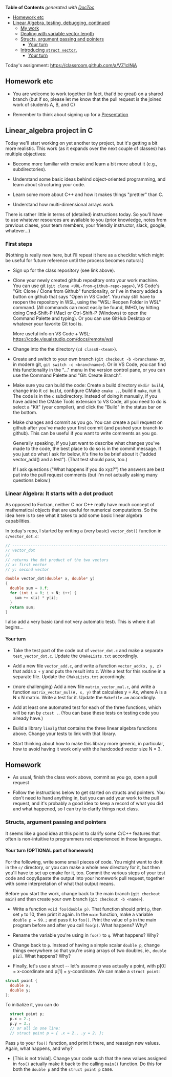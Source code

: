 <!-- START doctoc generated TOC please keep comment here to allow auto update -->
<!-- DON'T EDIT THIS SECTION, INSTEAD RE-RUN doctoc TO UPDATE -->
**Table of Contents**  *generated with [DocToc](https://github.com/thlorenz/doctoc)*

- [Homework etc](#homework-etc)
- [Linear Algebra, testing, debugging, continued](#linear-algebra-testing-debugging-continued)
  - [My work](#my-work)
  - [Dealing with variable vector length](#dealing-with-variable-vector-length)
  - [Structs, argument passing and pointers](#structs-argument-passing-and-pointers)
    - [Your turn](#your-turn)
  - [Introducing `struct vector`.](#introducing-struct-vector)
    - [Your turn](#your-turn-1)

<!-- END doctoc generated TOC please keep comment here to allow auto update -->

Today's assignment: <https://classroom.github.com/a/VZ1clNjA>

## Homework etc

- You are welcome to work together (in fact, that'd be great) on a shared branch (but if so, please let me know that the pull request is the joined work of students A, B, and C)

- Remember to think about signing up for a [Presentation](Presentations)

## Linear_algebra project in C

Today we'll start working on yet another toy project, but it's getting
a bit more realistic. This work (as it expands over the next couple of
classes) has multiple objectives:

- Become more familiar with cmake and learn a bit more about it (e.g.,
  subdirectories).

- Understand some basic ideas behind object-oriented programming, and
  learn about structuring your code.

- Learn some more about C++ and how it makes things "prettier" than C.

- Understand how multi-dimensional arrays work.

There is rather little in terms of (detailed) instructions today. So
you'll have to use whatever resources are available to you (prior
knowledge, notes from previous clases, your team members, your
friendly instructor, slack, google, whatever...)

### First steps

(Nothing is really new here, but I'll repeat it here as a checklist
which might be useful for future reference until the process becomes
natural.)

- Sign up for the class repository (see link above).

- Clone your newly created github repository onto your work
  machine. You can use git (`git clone <URL-from-github-repo-page>`), VS Code's "Git: Clone / Clone from Github" functionality, or I've in theory added a button on github that says "Open in VS Code". You may still have to reopen the repository in WSL, using the "WSL: Reopen Folder in WSL" command. (All commands can most easily be found, IMHO, by hitting doing Cmd-Shift-P (Mac) or Ctrl-Shift-P (Windows) to open the Command Palette and typing). Or you can use GitHub Desktop or whatever your favorite Git tool is.

  More useful info on VS Code + WSL: <https://code.visualstudio.com/docs/remote/wsl>

- Change into the the directory (`cd class8-<team>`).

- Create and switch to your own branch (`git checkout -b <branchame>`
  or, in modern git, `git switch -c <branchname>`). Or in VS Code, you can find this functionality in the "..." menu in the version control pane, or you can use the Command Palette and "Git: Create Branch".

- Make sure you can build the code: Create a build directory `mkdir build`, change into it `cd build`, configure CMake `cmake ..`, build it `make`, run it. The code is in the `c` subdirectory. Instead of doing it manually, if you have added the CMake Tools extension to VS Code, all you need to do is select a "Kit" (your compiler), and click the "Build" in the status bar on the bottom.

- Make changes and commit as you go. You can create a pull request on
  github after you've made your first commit (and pushed your branch
  to github). This can be useful if you want to write comments as you
  go.

  Generally speaking, if you just want to describe what changes you've
  made to the code, the best place to do so is in the commit
  message. If you just do what I ask for below, it's fine to be brief
  about it ("added vector_add() and a test"). (That test should pass,
  too.)

  If I ask questions ("What happens if you do xyz?") the answers
  are best put into the pull request comments (but I'm not actually
  asking many questions below.)

### Linear Algebra: It starts with a dot product

As opposed to Fortran, neither C nor C++ really have much concept of mathematical objects that are useful for numerical
computations. So the idea here is to see what it takes to add some basic linear algebra capabilities.

In today's repo, I started by writing a (very basic) `vector_dot()` function in `c/vector_dot.c`:

```c
// ----------------------------------------------------------------------
// vector_dot
//
// returns the dot product of the two vectors
// x: first vector
// y: second vector

double vector_dot(double* x, double* y)
{
  double sum = 0.f;
  for (int i = 0; i < N; i++) {
    sum += x[i] * y[i];
  }
  return sum;
}
```

I also add a very basic (and not very automatic test). This is where it all begins...

#### Your turn

- Take the test part of the code out of `vector_dot.c` and make a
  separate `test_vector_dot.c`. Update the `CMakeLists.txt` accordingly.

- Add a new file `vector_add.c`, and write a function `vector_add(x, y, z)` that adds x + y and puts the result into z. Write a test for
 this routine in a separate file.  Update the `CMakeLists.txt`
 accordingly.

- (more challenging) Add a new file `matrix_vector_mul.c`, and write a
  function `matrix_vector_mul(A, x, y)` that calculates y = Ax,
  where A is a N x N matrix. Write a test for it.  Update the
  `Makefile.am` accordingly.

- Add at least one automated test for each of the three functions, which will be
  run by `ctest .`. (You can base these tests on testing code you
  already have.)

- Build a library `linalg` that contains the three linear algebra
  functions above. Change your tests to link with that library.

- Start thinking about how to make this library more generic, in
  particular, how to avoid having it work only with the hardcoded
  vector size N = 3.

## Homework

- As usual, finish the class work above, commit as you go, open a pull request

- Follow the instructions below to get started on structs and pointers. You don't need to hand anything in, but you can add your work to the pull request, and it's probably a good idea to keep a record of what you did and what happened, so I can try to clarify things next class.

### Structs, argument passing and pointers

It seems like a good idea at this point to clarify some C/C++ features that often is
non-intuitive to programmers not experienced in those languages.

#### Your turn (OPTIONAL part of homework)

For the following, write some small pieces of code. You might want to
do it in the `c/` directory, or you can make a whole
new directory for it, but then you'll have to set up cmake for it,
too. Commit the various steps of your test code and copy&paste the
output into your homework pull request, together with some
interpretation of what that output means.

Before you start the work, change back to the main branch (`git
checkout main`) and then create your own branch (`git checkout -b
<name>`).

- Write a function `void foo(double p)`. That function should print `p`,
  then set `p` to 10, then print it again. In the `main` function, make
  a variable `double p = 99.;` and pass it to `foo()`. Print the value
  of `p` in the main program before and after you call `foo(p)`. What happens? Why?

- Rename the variable you're using in `foo()` to `q`. What happens?
  Why?

- Change back to `p`. Instead of having a simple scalar `double p`, change things
  everywhere so that you're using arrays of two doubles, ie., `double
  p[2]`. What happens? Why?

- Finally, let's use a struct -- let's assume p was actually a point,
  with p[0] = x-coordinate and p[1] = y-coordinate. We can make a
  `struct point`:

```c
struct point {
  double x;
  double y;
};
```

To initialize it, you can do

```c
  struct point p;
  p.x = 2.;
  p.y = 3.;
  // or all in one line:
  // struct point p = { .x = 2., .y = 2. };
```

  Pass `p` to your `foo()` function, and print it there, and reassign
  new values. Again, what happens, and why?

- [This is not trivial]. Change your code such that the new values
  assigned in `foo()` actually make it back to the calling `main()`
  function. Do this for both the `double p` and the `struct point p`
  case.

<!--
## Linear Algebra, testing, debugging, continued

If you get the items from last class all done and working, you
can in theory continue in your repository from last time, though you'll also have to add the last bits I've done. So it's probably easiest to start from the new [assignment](https://classroom.github.com/a/fCeXnp0w) which has all the work on `vector_add` and `matrix_vector_mul()` from the last HW. I also did this:

* Start thinking about how to make this library more generic, in
  particular, how to avoid having it work only with the hardcoded
  vector size N = 3.

### My work

You can see my
work [here](https://github.com/unh-hpc-2022/iam851/commits/class8s) --
and it will be in your repo if you sign up for today's assignment.

If you want to go to a specific commit back in history, you can use
`git checkout <hash>`, where `<hash>` is the string of numbers and
letters that identifies a particular commit. You can then look at /
compile / test the code at that point in time.

If you use the `Git Graph` extension in VS code, you can right click on a commit and pick "Checkout".

<!--
### Making a C++ version

The
first
[step]() is
essentially just copying all the files, and renaming `.c` to
`.cxx`. So it's not really using any C++ at all.

The
next
[commit]() uses
googletest rather than our individual `assert`-based tests.

After putting all the tests into a single file, `ctest` only
shows that set of tests as a single test (test #4):

```sh
[kai@macbook build ((9b40a85...))]$ ctest .
Test project /Users/kai/class/iam851/2021/iam851/linear_algebra/build
    Start 1: TestVectorDot
1/4 Test #1: TestVectorDot ....................   Passed    0.01 sec
    Start 2: TestVectorAdd
2/4 Test #2: TestVectorAdd ....................   Passed    0.01 sec
    Start 3: TestMatrixVectorMul
3/4 Test #3: TestMatrixVectorMul ..............   Passed    0.01 sec
    Start 4: TestLinearAlgebra
4/4 Test #4: TestLinearAlgebra ................   Passed    0.01 sec

100% tests passed, 0 tests failed out of 4
```

But ctest can be [made to understand](https://github.com/unh-hpc-2021/iam851/commit/4866918a42a08dac26b79b61419e0e7a1a05b2b2) googletest tests:

```sh
[kai@macbook build (master)]$ ctest .
Test project /Users/kai/class/iam851/2021/iam851/linear_algebra/build
    Start 1: TestVectorDot
1/6 Test #1: TestVectorDot ....................   Passed    0.01 sec
    Start 2: TestVectorAdd
2/6 Test #2: TestVectorAdd ....................   Passed    0.01 sec
    Start 3: TestMatrixVectorMul
3/6 Test #3: TestMatrixVectorMul ..............   Passed    0.01 sec
    Start 4: LinearAlgebra.VectorDot
4/6 Test #4: LinearAlgebra.VectorDot ..........   Passed    0.01 sec
    Start 5: LinearAlgebra.VectorAdd
5/6 Test #5: LinearAlgebra.VectorAdd ..........   Passed    0.01 sec
    Start 6: LinearAlgebra.MatrixVectorMul
6/6 Test #6: LinearAlgebra.MatrixVectorMul ....   Passed    0.01 sec

100% tests passed, 0 tests failed out of 6
```

So other than using googletest, we're not really using any C++ here
yet. So we'll come back to this.

### Dealing with variable vector length

The old-style way of dealing with variable vector length is to pass
the vector length as an additional parameter, as
shown
[here](https://github.com/unh-hpc-2022/iam851/commit/eb15cea3ab77dddbfdd9a216d777c4cc21851837). This
is relatively straightforward, and works fine, as
demonstrated
[next](https://github.com/unh-hpc-2022/iam851/commit/305369c4bbe6a507f6344096f3042cee1b2cdd24).

It's also a bit awkward (but really, there is just no non-awkward way
of handling this in C), as normally a vector is one thing that consists
of a bunch of numbers, but also knows how many numbers are in it. We
can make "objects" that aggregate multiple pieces of information in C
using a `struct`.

-->
